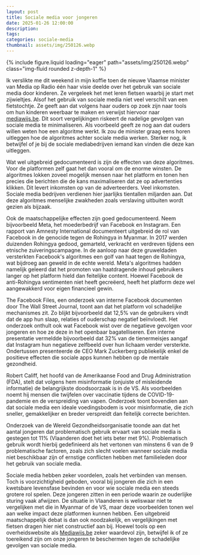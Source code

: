 ```yaml
---
layout: post
title: Sociale media voor jongeren
date: 2025-01-26 12:00:00
description:
tags: 
categories: sociale-media
thumbnail: assets/img/250126.webp
---
```


<div class="row mt-3">
    <div class="col-sm mt-3 mt-md-0">
        {% include figure.liquid loading="eager" path="assets/img/250126.webp" class="img-fluid rounded z-depth-1" %}
    </div>
</div>

Ik verslikte me dit weekend in mijn koffie toen de nieuwe Vlaamse minister van Media op Radio één haar visie deelde over het gebruik van sociale media door kinderen. Ze vergeleek het met leren fietsen waarbij je start met zijwieltjes. Alsof het gebruik van sociale media niet veel verschilt van een fietstochtje. Ze geeft aan dat volgens haar ouders op zoek zijn naar tools om hun kinderen weerbaar te maken en verwijst hiervoor naar [mediawijs.be](http://mediawijs.be). Dit soort vergelijkingen riskeert de nadelige gevolgen van sociale media te minimaliseren. Als voorbeeld geeft ze nog aan dat ouders willen weten hoe een algoritme werkt. Ik zou de minister graag eens horen uitleggen hoe de algoritmes achter sociale media werken. Sterker nog, ik betwijfel of je bij de sociale mediabedrijven iemand kan vinden die deze kan uitleggen. 

Wat wel uitgebreid gedocumenteerd is zijn de effecten van deze algoritmes. Voor de platformen zelf gaat het dan vooral om de enorme winsten. De algoritmes lokken zoveel mogelijk mensen naar het platform en tonen hen precies die berichten die de kans maximaliseren dat ze op advertenties klikken. Dit levert inkomsten op van de adverteerders. Veel inkomsten. Sociale media bedrijven verdienen hier jaarlijks tientallen miljarden aan. Dat deze algoritmes menselijke zwakheden zoals verslaving uitbuiten wordt gezien als bijzaak. 

Ook de maatschappelijke effecten zijn goed gedocumenteerd. Neem bijvoorbeeld Meta, het moederbedrijf van Facebook en Instagram. Een rapport van Amnesty International documenteert uitgebreid de rol van Facebook in de genocide tegen de Rohingya in Myanmar. In 2017 werden duizenden Rohingya gedood, gemarteld, verkracht en verdreven tijdens een etnische zuiveringscampagne. In de aanloop naar deze gruweldaden versterkten Facebook's algoritmes een golf van haat tegen de Rohingya, wat bijdroeg aan geweld in de echte wereld. Meta's algoritmes hadden namelijk geleerd dat het promoten van haatdragende inhoud gebruikers langer op het platform hield dan feitelijke content. Hoewel Facebook de anti-Rohingya sentimenten niet heeft gecreëerd, heeft het platform deze wel aangewakkerd voor eigen financieel gewin.

The Facebook Files, een onderzoek van interne Facebook documenten door The Wall Street Journal, toont aan dat het platform vol schadelijke mechanismes zit. Zo blijkt bijvoorbeeld dat 12,5% van de gebruikers vindt dat de app hun slaap, relaties of ouderschap negatief beïnvloedt. Het onderzoek onthult ook wat Facebook wist over de negatieve gevolgen voor jongeren en hoe ze deze in het openbaar bagatelliseren. Een interne presentatie vermeldde bijvoorbeeld dat 32% van de tienermeisjes aangaf dat Instagram hun negatieve zelfbeeld over hun lichaam verder versterkte. Ondertussen presenteerde de CEO Mark Zuckerberg publiekelijk enkel de positieve effecten die sociale apps kunnen hebben op de mentale gezondheid.

Robert Califf, het hoofd van de Amerikaanse Food and Drug Administration (FDA), stelt dat volgens hem misinformatie (onjuiste of misleidende informatie) de belangrijkste doodsoorzaak is in de VS. Als voorbeelden noemt hij mensen die twijfelen over vaccinatie tijdens de COVID-19-pandemie en de verspreiding van vapen. Onderzoek toont bovendien aan dat sociale media een ideale voedingsbodem is voor misinformatie, die zich sneller, gemakkelijker en breder verspreidt dan feitelijk correcte berichten.

Onderzoek van de Wereld Gezondheidsorganisatie toonde aan dat het aantal jongeren dat problematisch gebruik ervaart van sociale media is gestegen tot 11% (Vlaanderen doet het iets beter met 9%). Problematisch gebruik wordt hierbij gedefinieerd als het vertonen van minstens 6 van de 9 problematische factoren, zoals zich slecht voelen wanneer sociale media niet beschikbaar zijn of ernstige conflicten hebben met familieleden door het gebruik van sociale media.

Sociale media hebben zeker voordelen, zoals het verbinden van mensen. Toch is voorzichtigheid geboden, vooral bij jongeren die zich in een kwetsbare levensfase bevinden en voor wie sociale media een steeds grotere rol spelen. Deze jongeren zitten in een periode waarin ze ouderlijke sturing vaak afwijzen. De situatie in Vlaanderen is weliswaar niet te vergelijken met die in Myanmar of de VS, maar deze voorbeelden tonen wel aan welke impact deze platformen kunnen hebben. Een uitgebreid maatschappelijk debat is dan ook noodzakelijk, en vergelijkingen met fietsen dragen hier niet constructief aan bij. Hoewel tools op een overheidswebsite als [Mediawijs.be](http://Mediawijs.be) zeker waardevol zijn, betwijfel ik of ze toereikend zijn om onze jongeren te beschermen tegen de schadelijke gevolgen van sociale media.